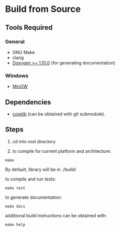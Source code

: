 Build from Source
=================

## Tools Required

### General

- GNU Make
- clang
- [Doxygen >= 1.10.0](https://www.doxygen.nl/) (for generating documentation)

### Windows

- [MinGW](https://www.mingw-w64.org/)

## Dependencies

- [corelib](https://github.com/smushy64/corelib) (can be obtained with git submodule).

## Steps

1) cd into root directory

2) to compile for current platform and architecture:
```console
make
```

By default, library will be in ./build/

to compile and run tests:
```console
make test
```

to generate documentation:
```console
make docs
```

additional build instructions can be obtained with:
```console
make help
```

